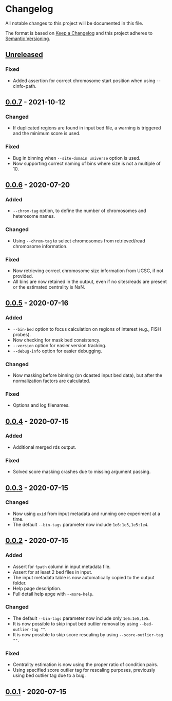 # Changelog
All notable changes to this project will be documented in this file.

The format is based on [Keep a Changelog](http://keepachangelog.com/en/1.0.0/)
and this project adheres to [Semantic Versioning](http://semver.org/spec/v2.0.0.html).

## [Unreleased] 
### Fixed
- Added assertion for correct chromosome start position when using --cinfo-path.

## [0.0.7] - 2021-10-12
### Changed
- If duplicated regions are found in input bed file, a warning is triggered and the minimum score is used.

### Fixed
- Bug in binning when `--site-domain universe` option is used.
- Now supporting correct naming of bins where size is not a multiple of 10.

## [0.0.6] - 2020-07-20
### Added
- `--chrom-tag` option, to define the number of chromosomes and heterosome names.

### Changed
- Using `--chrom-tag` to select chromosomes from retrieved/read chromosome information.

### Fixed
- Now retrieving correct chromosome size information from UCSC, if not provided.
- All bins are now retained in the output, even if no sites/reads are present or the estimated centrality is NaN.

## [0.0.5] - 2020-07-16
### Added
- `--bin-bed` option to focus calculation on regions of interest (e.g., FISH probes).
- Now checking for mask bed consistency.
- `--version` option for easier version tracking.
- `--debug-info` option for easier debugging.

### Changed
- Now masking before binning (on dcasted input bed data), but after the normalization factors are calculated.

### Fixed
- Options and log filenames.

## [0.0.4] - 2020-07-15
### Added
- Additional merged rds output.

### Fixed
- Solved score masking crashes due to missing argument passing.

## [0.0.3] - 2020-07-15
### Changed
- Now using `exid` from input metadata and running one experiment at a time.
- The default `--bin-tags` parameter now include `1e6:1e5,1e5:1e4`.

## [0.0.2] - 2020-07-15
### Added
- Assert for `fpath` column in input metadata file.
- Assert for at least 2 bed files in input.
- The input metadata table is now automatically copied to the output folder.
- Help page description.
- Full detail help apge with `--more-help`.

### Changed
- The default `--bin-tags` parameter now include only `1e6:1e5,1e5`.
- It is now possible to skip input bed outlier removal by using `--bed-outlier-tag ""`.
- It is now possible to skip score rescaling by using `--score-outlier-tag ""`.

### Fixed
- Centrality estimation is now using the proper ratio of condition pairs.
- Using specified score outlier tag for rescaling purposes, previously using bed outlier tag due to a bug.

## [0.0.1] - 2020-07-15

[Unreleased]: https://github.com/ggirelli/gpseq-img-py  
[0.0.7]: https://github.com/ggirelli/gpseq-radical/releases/tag/v0.0.7  
[0.0.6]: https://github.com/ggirelli/gpseq-radical/releases/tag/v0.0.6  
[0.0.5]: https://github.com/ggirelli/gpseq-radical/releases/tag/v0.0.5  
[0.0.4]: https://github.com/ggirelli/gpseq-radical/releases/tag/v0.0.4  
[0.0.3]: https://github.com/ggirelli/gpseq-radical/releases/tag/v0.0.3  
[0.0.2]: https://github.com/ggirelli/gpseq-radical/releases/tag/v0.0.2  
[0.0.1]: https://github.com/ggirelli/gpseq-radical/releases/tag/v0.0.1  
